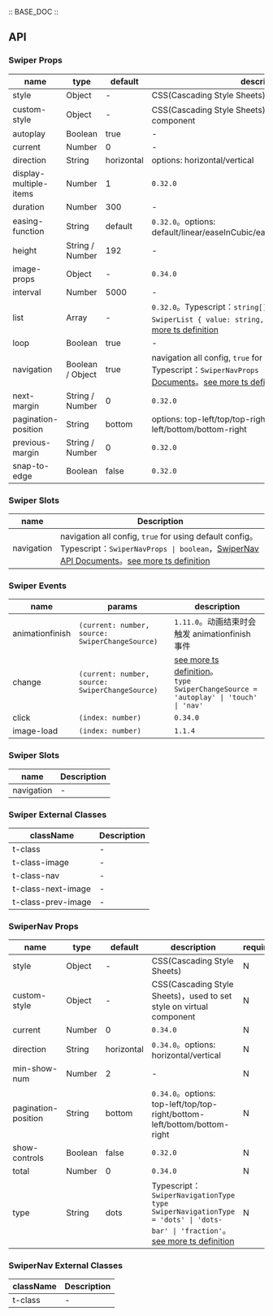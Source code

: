 :: BASE_DOC ::

## API

### Swiper Props

name | type | default | description | required
-- | -- | -- | -- | --
style | Object | - | CSS(Cascading Style Sheets) | N
custom-style | Object | - | CSS(Cascading Style Sheets)，used to set style on virtual component | N
autoplay | Boolean | true | \- | N
current | Number | 0 | \- | N
direction | String | horizontal | options: horizontal/vertical | N
display-multiple-items | Number | 1 | `0.32.0` | N
duration | Number | 300 | \- | N
easing-function | String | default | `0.32.0`。options: default/linear/easeInCubic/easeOutCubic/easeInOutCubic | N
height | String / Number | 192 | \- | N
image-props | Object | - | `0.34.0` | N
interval | Number | 5000 | \- | N
list | Array | - | `0.32.0`。Typescript：`string[] \| SwiperList[]` `interface SwiperList { value: string, ariaLabel: string }`。[see more ts definition](https://github.com/Tencent/tdesign-miniprogram/blob/develop/packages/components/swiper/type.ts) | N
loop | Boolean | true | \- | N
navigation | Boolean / Object | true | navigation all config, `true` for using default config。Typescript：`SwiperNavProps \| boolean`，[SwiperNav API Documents](./swiper-nav?tab=api)。[see more ts definition](https://github.com/Tencent/tdesign-miniprogram/blob/develop/packages/components/swiper/type.ts) | N
next-margin | String / Number | 0 | `0.32.0` | N
pagination-position | String | bottom | options: top-left/top/top-right/bottom-left/bottom/bottom-right | N
previous-margin | String / Number | 0 | `0.32.0` | N
snap-to-edge | Boolean | false | `0.32.0` | N

### Swiper Slots

name | Description
-- | --
navigation | navigation all config, `true` for using default config。Typescript：`SwiperNavProps \| boolean`，[SwiperNav API Documents](./swiper-nav?tab=api)。[see more ts definition](https://github.com/Tencent/tdesign-miniprogram/blob/develop/packages/components/swiper/type.ts)

### Swiper Events

name | params | description
-- | -- | --
animationfinish | `(current: number, source: SwiperChangeSource)` | `1.11.0`。动画结束时会触发 animationfinish 事件
change | `(current: number, source: SwiperChangeSource)` | [see more ts definition](https://github.com/Tencent/tdesign-miniprogram/blob/develop/packages/components/swiper/type.ts)。<br/>`type SwiperChangeSource = 'autoplay' \| 'touch' \| 'nav'`<br/>
click | `(index: number)` | `0.34.0`
image-load | `(index: number)` | `1.1.4`

### Swiper Slots

name | Description
-- | --
navigation | \-

### Swiper External Classes

className | Description
-- | --
t-class | \-
t-class-image | \-
t-class-nav | \-
t-class-next-image | \-
t-class-prev-image | \-


### SwiperNav Props

name | type | default | description | required
-- | -- | -- | -- | --
style | Object | - | CSS(Cascading Style Sheets) | N
custom-style | Object | - | CSS(Cascading Style Sheets)，used to set style on virtual component | N
current | Number | 0 | `0.34.0` | N
direction | String | horizontal | `0.34.0`。options: horizontal/vertical | N
min-show-num | Number | 2 | \- | N
pagination-position | String | bottom | `0.34.0`。options: top-left/top/top-right/bottom-left/bottom/bottom-right | N
show-controls | Boolean | false | `0.32.0` | N
total | Number | 0 | `0.34.0` | N
type | String | dots | Typescript：`SwiperNavigationType` `type SwiperNavigationType = 'dots' \| 'dots-bar' \| 'fraction'`。[see more ts definition](https://github.com/Tencent/tdesign-miniprogram/blob/develop/packages/components/swiper-nav/type.ts) | N

### SwiperNav External Classes

className | Description
-- | --
t-class | \-
